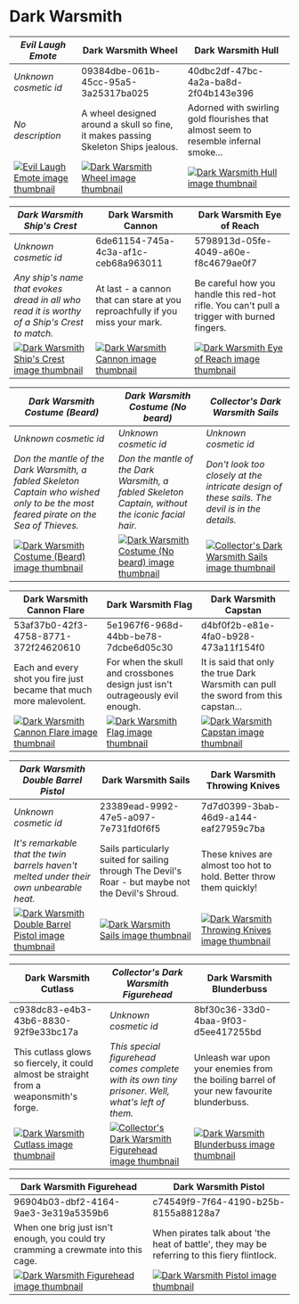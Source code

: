 # Dark Warsmith

| *Evil Laugh Emote* | Dark Warsmith Wheel | Dark Warsmith Hull |
| ------------------ | ------------------- | ------------------ |
| *Unknown cosmetic id* | 09384dbe-061b-45cc-95a5-3a25317ba025 | 40dbc2df-47bc-4a2a-ba8d-2f04b143e396 |
| *No description* | A wheel designed around a skull so fine, it makes passing Skeleton Ships jealous. | Adorned with swirling gold flourishes that almost seem to resemble infernal smoke... |
| [![*Evil Laugh Emote* image thumbnail](https://cdn.merciasquill.com/images/67035fed8ad30bf0035179c4)](https://seaofthieves.wiki.gg/wiki/Evil_Laugh_Emote) | [![Dark Warsmith Wheel image thumbnail](https://seaofthieves.wiki.gg/images/1/1e/Dark_Warsmith_Wheel.png)](https://seaofthieves.wiki.gg/wiki/Dark_Warsmith_Wheel) | [![Dark Warsmith Hull image thumbnail](https://seaofthieves.wiki.gg/images/4/4d/Dark_Warsmith_Hull.png)](https://seaofthieves.wiki.gg/wiki/Dark_Warsmith_Hull) |

| *Dark Warsmith Ship's Crest* | Dark Warsmith Cannon | Dark Warsmith Eye of Reach |
| ---------------------------- | -------------------- | -------------------------- |
| *Unknown cosmetic id* | 6de61154-745a-4c3a-af1c-ceb68a963011 | 5798913d-05fe-4049-a60e-f8c4679ae0f7 |
| *Any ship's name that evokes dread in all who read it is worthy of a Ship's Crest to match.* | At last - a cannon that can stare at you reproachfully if you miss your mark. | Be careful how you handle this red-hot rifle. You can't pull a trigger with burned fingers. |
| [![*Dark Warsmith Ship's Crest* image thumbnail](https://cdn.merciasquill.com/images/67035fed8ad30bf0035179c4)](https://seaofthieves.wiki.gg/wiki/Dark_Warsmith_Ship's_Crest) | [![Dark Warsmith Cannon image thumbnail](https://seaofthieves.wiki.gg/images/f/fb/Dark_Warsmith_Cannon.png)](https://seaofthieves.wiki.gg/wiki/Dark_Warsmith_Cannon) | [![Dark Warsmith Eye of Reach image thumbnail](https://seaofthieves.wiki.gg/images/a/a2/Dark_Warsmith_Eye_of_Reach.png)](https://seaofthieves.wiki.gg/wiki/Dark_Warsmith_Eye_of_Reach) |

| *Dark Warsmith Costume (Beard)* | *Dark Warsmith Costume (No beard)* | *Collector's Dark Warsmith Sails* |
| ------------------------------- | ---------------------------------- | --------------------------------- |
| *Unknown cosmetic id* | *Unknown cosmetic id* | *Unknown cosmetic id* |
| *Don the mantle of the Dark Warsmith, a fabled Skeleton Captain who wished only to be the most feared pirate on the Sea of Thieves.* | *Don the mantle of the Dark Warsmith, a fabled Skeleton Captain, without the iconic facial hair.* | *Don't look too closely at the intricate design of these sails. The devil is in the details.* |
| [![*Dark Warsmith Costume (Beard)* image thumbnail](https://cdn.merciasquill.com/images/67035fed8ad30bf0035179c4)](https://seaofthieves.wiki.gg/wiki/Dark_Warsmith_Costume_(Beard)) | [![*Dark Warsmith Costume (No beard)* image thumbnail](https://cdn.merciasquill.com/images/67035fed8ad30bf0035179c4)](https://seaofthieves.wiki.gg/wiki/Dark_Warsmith_Costume_(No_beard)) | [![*Collector's Dark Warsmith Sails* image thumbnail](https://cdn.merciasquill.com/images/67035fed8ad30bf0035179c4)](https://seaofthieves.wiki.gg/wiki/Collector's_Dark_Warsmith_Sails) |

| Dark Warsmith Cannon Flare | Dark Warsmith Flag | Dark Warsmith Capstan |
| -------------------------- | ------------------ | --------------------- |
| 53af37b0-42f3-4758-8771-372f24620610 | 5e1967f6-968d-44bb-be78-7dcbe6d05c30 | d4bf0f2b-e81e-4fa0-b928-473a11f154f0 |
| Each and every shot you fire just became that much more malevolent. | For when the skull and crossbones design just isn't outrageously evil enough. | It is said that only the true Dark Warsmith can pull the sword from this capstan... |
| [![Dark Warsmith Cannon Flare image thumbnail](https://seaofthieves.wiki.gg/images/5/55/Dark_Warsmith_Cannon_Flare.png)](https://seaofthieves.wiki.gg/wiki/Dark_Warsmith_Cannon_Flare) | [![Dark Warsmith Flag image thumbnail](https://seaofthieves.wiki.gg/images/4/48/Dark_Warsmith_Flag.png)](https://seaofthieves.wiki.gg/wiki/Dark_Warsmith_Flag) | [![Dark Warsmith Capstan image thumbnail](https://seaofthieves.wiki.gg/images/f/f3/Dark_Warsmith_Capstan.png)](https://seaofthieves.wiki.gg/wiki/Dark_Warsmith_Capstan) |

| *Dark Warsmith Double Barrel Pistol* | Dark Warsmith Sails | Dark Warsmith Throwing Knives |
| ------------------------------------ | ------------------- | ----------------------------- |
| *Unknown cosmetic id* | 23389ead-9992-47e5-a097-7e731fd0f6f5 | 7d7d0399-3bab-46d9-a144-eaf27959c7ba |
| *It's remarkable that the twin barrels haven't melted under their own unbearable heat.* | Sails particularly suited for sailing through The Devil's Roar - but maybe not the Devil's Shroud. | These knives are almost too hot to hold. Better throw them quickly! |
| [![*Dark Warsmith Double Barrel Pistol* image thumbnail](https://cdn.merciasquill.com/images/67035fed8ad30bf0035179c4)](https://seaofthieves.wiki.gg/wiki/Dark_Warsmith_Double_Barrel_Pistol) | [![Dark Warsmith Sails image thumbnail](https://seaofthieves.wiki.gg/images/f/fd/Dark_Warsmith_Sails.png)](https://seaofthieves.wiki.gg/wiki/Dark_Warsmith_Sails) | [![Dark Warsmith Throwing Knives image thumbnail](https://seaofthieves.wiki.gg/images/a/a7/Dark_Warsmith_Throwing_Knives.png)](https://seaofthieves.wiki.gg/wiki/Dark_Warsmith_Throwing_Knives) |

| Dark Warsmith Cutlass | *Collector's Dark Warsmith Figurehead* | Dark Warsmith Blunderbuss |
| --------------------- | -------------------------------------- | ------------------------- |
| c938dc83-e4b3-43b6-8830-92f9e33bc17a | *Unknown cosmetic id* | 8bf30c36-33d0-4baa-9f03-d5ee417255bd |
| This cutlass glows so fiercely, it could almost be straight from a weaponsmith's forge. | *This special figurehead comes complete with its own tiny prisoner. Well, what's left of them.* | Unleash war upon your enemies from the boiling barrel of your new favourite blunderbuss. |
| [![Dark Warsmith Cutlass image thumbnail](https://seaofthieves.wiki.gg/images/4/48/Dark_Warsmith_Cutlass.png)](https://seaofthieves.wiki.gg/wiki/Dark_Warsmith_Cutlass) | [![*Collector's Dark Warsmith Figurehead* image thumbnail](https://cdn.merciasquill.com/images/67035fed8ad30bf0035179c4)](https://seaofthieves.wiki.gg/wiki/Collector's_Dark_Warsmith_Figurehead) | [![Dark Warsmith Blunderbuss image thumbnail](https://seaofthieves.wiki.gg/images/b/b6/Dark_Warsmith_Blunderbuss.png)](https://seaofthieves.wiki.gg/wiki/Dark_Warsmith_Blunderbuss) |

| Dark Warsmith Figurehead | Dark Warsmith Pistol |
| ------------------------ | -------------------- |
| 96904b03-dbf2-4164-9ae3-3e319a5359b6 | c74549f9-7f64-4190-b25b-8155a88128a7 |
| When one brig just isn't enough, you could try cramming a crewmate into this cage. | When pirates talk about 'the heat of battle', they may be referring to this fiery flintlock. |
| [![Dark Warsmith Figurehead image thumbnail](https://seaofthieves.wiki.gg/images/e/ed/Dark_Warsmith_Figurehead.png)](https://seaofthieves.wiki.gg/wiki/Dark_Warsmith_Figurehead) | [![Dark Warsmith Pistol image thumbnail](https://seaofthieves.wiki.gg/images/b/bb/Dark_Warsmith_Pistol.png)](https://seaofthieves.wiki.gg/wiki/Dark_Warsmith_Pistol) |
